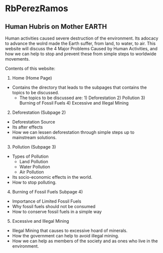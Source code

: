 # RbPerezRamos
## Human Hubris on Mother EARTH ##

Human activities caused severe destruction of the environment. Its adocacy to advance the wolrd made the Earth suffer, from land, to water, to air. 
This website will discuss the 4 Major Problems Caused by Human Activities, and how we can help to stop and prevent these from simple steps to worldwide movements.

Contents of this website:

1. Home (Home Page)
  - Contains the directory that leads to the subpages that contains the topics to be discussed.
    - The topics to be discussed are: 1) Deforestation 2) Pollution 3) Burning of Fossil Fuels 4) Excessive and Illegal Mining
    
2. Deforestation (Subpage 2)
  - Deforestation Source 
  - Its after effects
  - How we can lessen deforestation through simple steps up to mainstream solutions.
  
3. Pollution (Subpage 3)
  - Types of Pollution
    - Land Pollution
    - Water Pollution
    - Air Pollution
  - Its socio-economic effects in the world.
  - How to stop polluting.

4. Burning of Fossil Fuels Subpage 4)
  - Importance of Limited Fossil Fuels
  - Why fossil fuels should not be consumed
  - How to conserve fossil fuels in a simple way

5. Excessive and Illegal Mining
  - Illegal Mining that causes to excessive hoard of minerals.
  - How the government can help to avoid illegal mining.
  - How we can help as members of the society and as ones who live in the environment.


